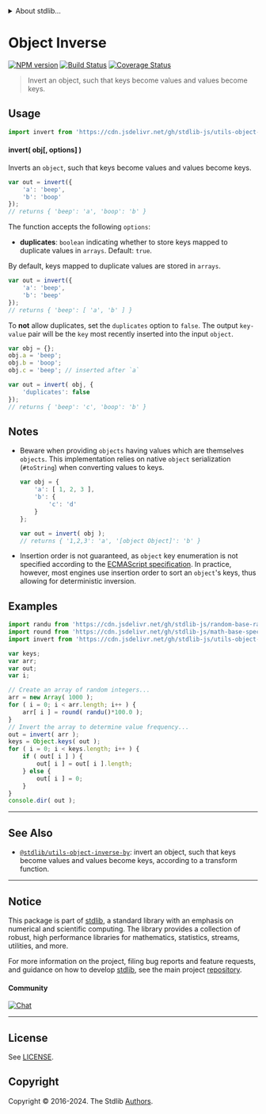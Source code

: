 <!--

@license Apache-2.0

Copyright (c) 2018 The Stdlib Authors.

Licensed under the Apache License, Version 2.0 (the "License");
you may not use this file except in compliance with the License.
You may obtain a copy of the License at

   http://www.apache.org/licenses/LICENSE-2.0

Unless required by applicable law or agreed to in writing, software
distributed under the License is distributed on an "AS IS" BASIS,
WITHOUT WARRANTIES OR CONDITIONS OF ANY KIND, either express or implied.
See the License for the specific language governing permissions and
limitations under the License.

-->


<details>
  <summary>
    About stdlib...
  </summary>
  <p>We believe in a future in which the web is a preferred environment for numerical computation. To help realize this future, we've built stdlib. stdlib is a standard library, with an emphasis on numerical and scientific computation, written in JavaScript (and C) for execution in browsers and in Node.js.</p>
  <p>The library is fully decomposable, being architected in such a way that you can swap out and mix and match APIs and functionality to cater to your exact preferences and use cases.</p>
  <p>When you use stdlib, you can be absolutely certain that you are using the most thorough, rigorous, well-written, studied, documented, tested, measured, and high-quality code out there.</p>
  <p>To join us in bringing numerical computing to the web, get started by checking us out on <a href="https://github.com/stdlib-js/stdlib">GitHub</a>, and please consider <a href="https://opencollective.com/stdlib">financially supporting stdlib</a>. We greatly appreciate your continued support!</p>
</details>

# Object Inverse

[![NPM version][npm-image]][npm-url] [![Build Status][test-image]][test-url] [![Coverage Status][coverage-image]][coverage-url] <!-- [![dependencies][dependencies-image]][dependencies-url] -->

> Invert an object, such that keys become values and values become keys.



<section class="usage">

## Usage

```javascript
import invert from 'https://cdn.jsdelivr.net/gh/stdlib-js/utils-object-inverse@deno/mod.js';
```

#### invert( obj\[, options] )

Inverts an `object`, such that keys become values and values become keys.

```javascript
var out = invert({
    'a': 'beep',
    'b': 'boop'
});
// returns { 'beep': 'a', 'boop': 'b' }
```

The function accepts the following `options`:

-   **duplicates**: `boolean` indicating whether to store keys mapped to duplicate values in `arrays`. Default: `true`.

By default, keys mapped to duplicate values are stored in `arrays`.

```javascript
var out = invert({
    'a': 'beep',
    'b': 'beep'
});
// returns { 'beep': [ 'a', 'b' ] }
```

To **not** allow duplicates, set the `duplicates` option to `false`. The output `key-value` pair will be the `key` most recently inserted into the input `object`.

```javascript
var obj = {};
obj.a = 'beep';
obj.b = 'boop';
obj.c = 'beep'; // inserted after `a`

var out = invert( obj, {
    'duplicates': false
});
// returns { 'beep': 'c', 'boop': 'b' }
```

</section>

<!-- /.usage -->

<section class="notes">

## Notes

-   Beware when providing `objects` having values which are themselves `objects`. This implementation relies on native `object` serialization (`#toString`) when converting values to keys.

    ```javascript
    var obj = {
        'a': [ 1, 2, 3 ],
        'b': {
            'c': 'd'
        }
    };

    var out = invert( obj );
    // returns { '1,2,3': 'a', '[object Object]': 'b' }
    ```

-   Insertion order is not guaranteed, as `object` key enumeration is not specified according to the [ECMAScript specification][ecma-262-for-in]. In practice, however, most engines use insertion order to sort an `object`'s keys, thus allowing for deterministic inversion.

</section>

<!-- /.notes -->

<section class="examples">

## Examples

<!-- eslint no-undef: "error" -->

```javascript
import randu from 'https://cdn.jsdelivr.net/gh/stdlib-js/random-base-randu@deno/mod.js';
import round from 'https://cdn.jsdelivr.net/gh/stdlib-js/math-base-special-round@deno/mod.js';
import invert from 'https://cdn.jsdelivr.net/gh/stdlib-js/utils-object-inverse@deno/mod.js';

var keys;
var arr;
var out;
var i;

// Create an array of random integers...
arr = new Array( 1000 );
for ( i = 0; i < arr.length; i++ ) {
    arr[ i ] = round( randu()*100.0 );
}
// Invert the array to determine value frequency...
out = invert( arr );
keys = Object.keys( out );
for ( i = 0; i < keys.length; i++ ) {
    if ( out[ i ] ) {
        out[ i ] = out[ i ].length;
    } else {
        out[ i ] = 0;
    }
}
console.dir( out );
```

</section>

<!-- /.examples -->

<!-- Section for related `stdlib` packages. Do not manually edit this section, as it is automatically populated. -->

<section class="related">

* * *

## See Also

-   <span class="package-name">[`@stdlib/utils-object-inverse-by`][@stdlib/utils/object-inverse-by]</span><span class="delimiter">: </span><span class="description">invert an object, such that keys become values and values become keys, according to a transform function.</span>

</section>

<!-- /.related -->

<!-- Section for all links. Make sure to keep an empty line after the `section` element and another before the `/section` close. -->


<section class="main-repo" >

* * *

## Notice

This package is part of [stdlib][stdlib], a standard library with an emphasis on numerical and scientific computing. The library provides a collection of robust, high performance libraries for mathematics, statistics, streams, utilities, and more.

For more information on the project, filing bug reports and feature requests, and guidance on how to develop [stdlib][stdlib], see the main project [repository][stdlib].

#### Community

[![Chat][chat-image]][chat-url]

---

## License

See [LICENSE][stdlib-license].


## Copyright

Copyright &copy; 2016-2024. The Stdlib [Authors][stdlib-authors].

</section>

<!-- /.stdlib -->

<!-- Section for all links. Make sure to keep an empty line after the `section` element and another before the `/section` close. -->

<section class="links">

[npm-image]: http://img.shields.io/npm/v/@stdlib/utils-object-inverse.svg
[npm-url]: https://npmjs.org/package/@stdlib/utils-object-inverse

[test-image]: https://github.com/stdlib-js/utils-object-inverse/actions/workflows/test.yml/badge.svg?branch=main
[test-url]: https://github.com/stdlib-js/utils-object-inverse/actions/workflows/test.yml?query=branch:main

[coverage-image]: https://img.shields.io/codecov/c/github/stdlib-js/utils-object-inverse/main.svg
[coverage-url]: https://codecov.io/github/stdlib-js/utils-object-inverse?branch=main

<!--

[dependencies-image]: https://img.shields.io/david/stdlib-js/utils-object-inverse.svg
[dependencies-url]: https://david-dm.org/stdlib-js/utils-object-inverse/main

-->

[chat-image]: https://img.shields.io/gitter/room/stdlib-js/stdlib.svg
[chat-url]: https://app.gitter.im/#/room/#stdlib-js_stdlib:gitter.im

[stdlib]: https://github.com/stdlib-js/stdlib

[stdlib-authors]: https://github.com/stdlib-js/stdlib/graphs/contributors

[umd]: https://github.com/umdjs/umd
[es-module]: https://developer.mozilla.org/en-US/docs/Web/JavaScript/Guide/Modules

[deno-url]: https://github.com/stdlib-js/utils-object-inverse/tree/deno
[umd-url]: https://github.com/stdlib-js/utils-object-inverse/tree/umd
[esm-url]: https://github.com/stdlib-js/utils-object-inverse/tree/esm
[branches-url]: https://github.com/stdlib-js/utils-object-inverse/blob/main/branches.md

[stdlib-license]: https://raw.githubusercontent.com/stdlib-js/utils-object-inverse/main/LICENSE

[ecma-262-for-in]: https://262.ecma-international.org/5.1/#sec-12.6.4

<!-- <related-links> -->

[@stdlib/utils/object-inverse-by]: https://github.com/stdlib-js/utils-object-inverse-by/tree/deno

<!-- </related-links> -->

</section>

<!-- /.links -->

